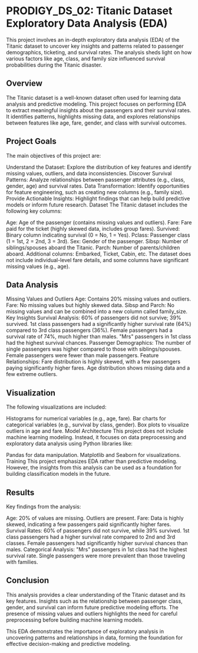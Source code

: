 # PRODIGY_DS_02: Titanic Dataset Exploratory Data Analysis (EDA)
This project involves an in-depth exploratory data analysis (EDA) of the Titanic dataset to uncover key insights and patterns related to passenger demographics, ticketing, and survival rates. The analysis sheds light on how various factors like age, class, and family size influenced survival probabilities during the Titanic disaster.

## Overview
The Titanic dataset is a well-known dataset often used for learning data analysis and predictive modeling. This project focuses on performing EDA to extract meaningful insights about the passengers and their survival rates. It identifies patterns, highlights missing data, and explores relationships between features like age, fare, gender, and class with survival outcomes.

## Project Goals
The main objectives of this project are:

Understand the Dataset: Explore the distribution of key features and identify missing values, outliers, and data inconsistencies.
Discover Survival Patterns: Analyze relationships between passenger attributes (e.g., class, gender, age) and survival rates.
Data Transformation: Identify opportunities for feature engineering, such as creating new columns (e.g., family size).
Provide Actionable Insights: Highlight findings that can help build predictive models or inform future research.
Dataset
The Titanic dataset includes the following key columns:

Age: Age of the passenger (contains missing values and outliers).
Fare: Fare paid for the ticket (highly skewed data, includes group fares).
Survived: Binary column indicating survival (0 = No, 1 = Yes).
Pclass: Passenger class (1 = 1st, 2 = 2nd, 3 = 3rd).
Sex: Gender of the passenger.
Sibsp: Number of siblings/spouses aboard the Titanic.
Parch: Number of parents/children aboard.
Additional columns: Embarked, Ticket, Cabin, etc.
The dataset does not include individual-level fare details, and some columns have significant missing values (e.g., age).

## Data Analysis
Missing Values and Outliers
Age: Contains 20% missing values and outliers.
Fare: No missing values but highly skewed data.
Sibsp and Parch: No missing values and can be combined into a new column called family_size.
Key Insights
Survival Analysis:
60% of passengers did not survive; 39% survived.
1st class passengers had a significantly higher survival rate (64%) compared to 3rd class passengers (36%).
Female passengers had a survival rate of 74%, much higher than males.
"Mrs" passengers in 1st class had the highest survival chances.
Passenger Demographics:
The number of single passengers was higher compared to those with siblings/spouses.
Female passengers were fewer than male passengers.
Feature Relationships:
Fare distribution is highly skewed, with a few passengers paying significantly higher fares.
Age distribution shows missing data and a few extreme outliers.
## Visualization
The following visualizations are included:

Histograms for numerical variables (e.g., age, fare).
Bar charts for categorical variables (e.g., survival by class, gender).
Box plots to visualize outliers in age and fare.
Model Architecture
This project does not include machine learning modeling. Instead, it focuses on data preprocessing and exploratory data analysis using Python libraries like:

Pandas for data manipulation.
Matplotlib and Seaborn for visualizations.
Training
This project emphasizes EDA rather than predictive modeling. However, the insights from this analysis can be used as a foundation for building classification models in the future.

## Results
Key findings from the analysis:

Age:
20% of values are missing.
Outliers are present.
Fare:
Data is highly skewed, indicating a few passengers paid significantly higher fares.
Survival Rates:
60% of passengers did not survive, while 39% survived.
1st class passengers had a higher survival rate compared to 2nd and 3rd classes.
Female passengers had significantly higher survival chances than males.
Categorical Analysis:
"Mrs" passengers in 1st class had the highest survival rate.
Single passengers were more prevalent than those traveling with families.

## Conclusion
This analysis provides a clear understanding of the Titanic dataset and its key features. Insights such as the relationship between passenger class, gender, and survival can inform future predictive modeling efforts. The presence of missing values and outliers highlights the need for careful preprocessing before building machine learning models.

This EDA demonstrates the importance of exploratory analysis in uncovering patterns and relationships in data, forming the foundation for effective decision-making and predictive modeling.
